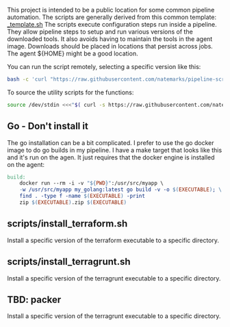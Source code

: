 This project is intended to be a public location for some common pipeline automation. The scripts are generally derived from this common template: [_template.sh](https://gist.github.com/natemarks/aebb7e84010d4bc37270d554106cb38b) The scripts execute configuration steps run inside a pipeline.  They allow pipeline steps to setup and run various versions of the downloaded tools. It also avoids having to maintain the tools in the agent image. Downloads should be placed in locations that persist across jobs.  The agent ${HOME} might be a good location.

You can run the script remotely, selecting a specific version like this:
```bash
bash -c 'curl "https://raw.githubusercontent.com/natemarks/pipeline-scripts/v0.0.40/scripts/install_terraform.sh" | bash -s --  -d build/terraform -r 1.0.4'
```
To source the utility scripts for the functions:
```bash
source /dev/stdin <<<"$( curl -s https://raw.githubusercontent.com/natemarks/pipeline-scripts/v0.0.40/scripts/utility.sh )"
```
## Go  - Don't install it
The go installation can be a bit complicated.  I prefer to use the go docker image to do go builds in my pipeline.  I have a make target that looks like this and it's run on the agen. It just requires that the docker engine is installed on the agent:

```makefile
build:
	docker run --rm -i -v "${PWD}":/usr/src/myapp \
	-w /usr/src/myapp my_golang:latest go build -v -o $(EXECUTABLE); \
	find . -type f -name $(EXECUTABLE) -print
	zip $(EXECUTABLE).zip $(EXECUTABLE)
```

## scripts/install_terraform.sh
Install a specific version of the terraform executable to a specific directory.


## scripts/install_terragrunt.sh
Install a specific version of the terragrunt executable to a specific directory. 


## TBD: packer
Install a specific version of the terragrunt executable to a specific directory. 

